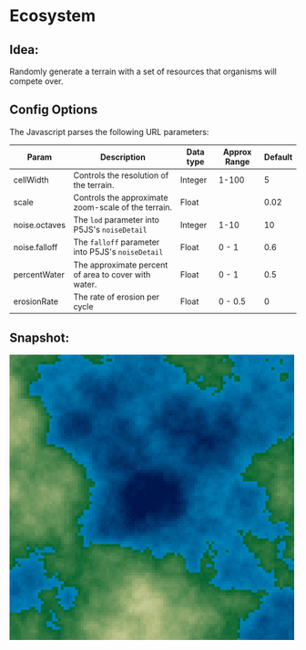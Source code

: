 # Ecosystem

## Idea:
Randomly generate a terrain with a set of resources that organisms will compete over.


## Config Options
The Javascript parses the following URL parameters:

| Param         | Description                                          | Data type | Approx Range | Default |
|---------------|------------------------------------------------------|-----------|--------------|---------|
| cellWidth     | Controls the resolution of the terrain.              | Integer   | 1-100        | 5       |
| scale         | Controls the approximate zoom-scale of the terrain.  | Float     |              | 0.02    |
| noise.octaves | The `lod` parameter into P5JS's `noiseDetail`        | Integer   | 1-10         | 10      |
| noise.falloff | The `falloff` parameter into P5JS's `noiseDetail`    | Float   | 0 - 1         | 0.6     |
| percentWater | The approximate percent of area to cover with water.  | Float   | 0 - 1         | 0.5     |
| erosionRate | The rate of erosion per cycle                        | Float   | 0 - 0.5         | 0     |



## Snapshot:

![screenshot](screenshot-01.png)


